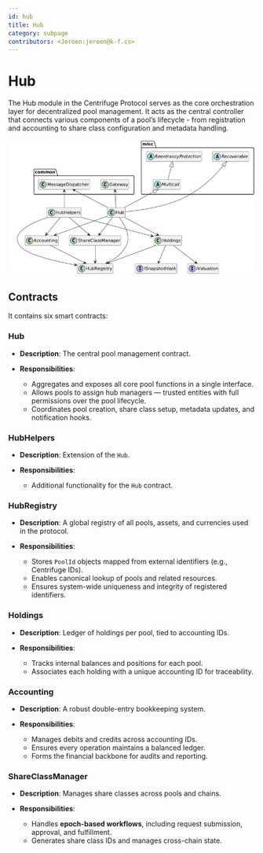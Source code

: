 ```yaml
---
id: hub
title: Hub
category: subpage
contributors: <Jeroen:jeroen@k-f.co>
---
```


# Hub

The Hub module in the Centrifuge Protocol serves as the core orchestration layer for decentralized pool management. It acts as the central controller that connects various components of a pool’s lifecycle - from registration and accounting to share class configuration and metadata handling.

![](./images/hub.png)

## Contracts

It contains six smart contracts:

### Hub

* **Description**: The central pool management contract.
* **Responsibilities**:

  * Aggregates and exposes all core pool functions in a single interface.
  * Allows pools to assign hub managers — trusted entities with full permissions over the pool lifecycle.
  * Coordinates pool creation, share class setup, metadata updates, and notification hooks.

### HubHelpers

* **Description**: Extension of the `Hub`.
* **Responsibilities**:

  * Additional functionality for the `Hub` contract.

### HubRegistry

* **Description**: A global registry of all pools, assets, and currencies used in the protocol.
* **Responsibilities**:

  * Stores `PoolId` objects mapped from external identifiers (e.g., Centrifuge IDs).
  * Enables canonical lookup of pools and related resources.
  * Ensures system-wide uniqueness and integrity of registered identifiers.

### Holdings

* **Description**: Ledger of holdings per pool, tied to accounting IDs.
* **Responsibilities**:

  * Tracks internal balances and positions for each pool.
  * Associates each holding with a unique accounting ID for traceability.

### Accounting

* **Description**: A robust double-entry bookkeeping system.
* **Responsibilities**:

  * Manages debits and credits across accounting IDs.
  * Ensures every operation maintains a balanced ledger.
  * Forms the financial backbone for audits and reporting.

### ShareClassManager

* **Description**: Manages share classes across pools and chains.
* **Responsibilities**:

  * Handles **epoch-based workflows**, including request submission, approval, and fulfillment.
  * Generates share class IDs and manages cross-chain state.